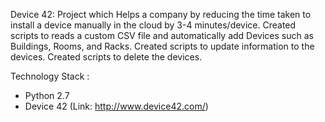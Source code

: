 Device 42:
Project which Helps a company by reducing the time taken to install a device manually in the cloud by 3-4 minutes/device.
Created scripts to reads a custom CSV file and automatically add Devices such as Buildings, Rooms, and Racks.
Created scripts to update information to the devices.
Created scripts to delete the devices.


Technology Stack :
* Python 2.7
* Device 42 (Link: http://www.device42.com/)

